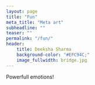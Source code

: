 ```yaml
---
layout: page
title: "Fun"
meta_title: "Meta art"
subheadline: ""
teaser: ""
permalink: "/fun/"
header:
    title: Deeksha Sharma
    background-color: "#EFC94C;"
    image_fullwidth: bridge.jpg
---
```


Powerfull emotions!
